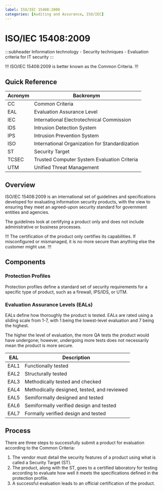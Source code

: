 ```yaml
---
label: ISO/IEC 15408:2009
categories: [Auditing and Assurance, ISO/IEC]
---
```


# ISO/IEC 15408:2009

<style>
    .subheader {
        text-align: left;
        color: #1956AF;
        border-radius: 10px;
        background-color: #E1EDFF;
        border: 1px solid #1956AF;
        padding-top: 10x;
        padding-right: 10px;
        padding-left: 10px;
        margin-bottom: 20px;
    }
</style>
:::subheader
Information technology - Security techniques - Evaluation criteria for IT security
:::

!!!
ISO/IEC 15408:2009 is better known as the Common Criteria.
!!!

## Quick Reference

| Acronym | Backronym |
| - | - |
| CC | Common Criteria |
| EAL	| Evaluation Assurance Level |
| IEC	| International Electrotechnical Commission |
| IDS	| Intrusion Detection System |
| IPS	| Intrusion Prevention System |
| ISO	| International Organization for Standardization |
| ST | Security Target |
| TCSEC | Trusted Computer System Evaluation Criteria |
| UTM	| Unified Threat Management |

## Overview

ISO/IEC 15408:2009 is an international set of guidelines and specifications developed for evaluating information security products, with the view to ensuring they meet an agreed-upon security standard for government entities and agencies.

The guidelines look at certifying a product only and does not include administrative or business processes.

!!!
The certification of the product only certifies its capabilities. If misconfigured or mismanaged, it is no more secure than anything else the customer might use.
!!!

## Components

### Protection Profiles

Protection profiles define a standard set of security requirements for a specific type of product, such as a firewall, IPS/IDS, or UTM.

### Evaluation Assurance Levels (EALs)

EALs define how thoroughly the product is tested. EALs are rated using a sliding scale from 1-7, with 1 being the lowest-level evaluation and 7 being the highest.

The higher the level of evaluation, the more QA tests the product would have undergone; however, undergoing more tests does not necessarily mean the product is more secure.

| EAL | Description |
| - | - |
| EAL1 | Functionally tested |
| EAL2 | Structurally tested |
| EAL3 | Methodically tested and checked |
| EAL4 | Methodically designed, tested, and reviewed |
| EAL5 | Semiformally designed and tested |
| EAL6 | Semiformally verified design and tested |
| EAL7 | Formally verified design and tested |

## Process

There are three steps to successfully submit a product for evaluation according to the Common Criteria:

1. The vendor must detail the security features of a product using what is called a Security Target (ST).
2. The product, along with the ST, goes to a certified laboratory for testing according to evaluate how well it meets the specifications defined in the protection profile.
3. A successful evaluation leads to an official certification of the product.
